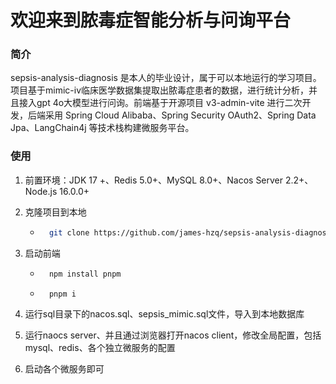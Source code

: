 # 欢迎来到脓毒症智能分析与问询平台
### 简介
sepsis-analysis-diagnosis 是本人的毕业设计，属于可以本地运行的学习项目。项目基于mimic-iv临床医学数据集提取出脓毒症患者的数据，进行统计分析，并且接入gpt 4o大模型进行问询。前端基于开源项目 v3-admin-vite 进行二次开发，后端采用 Spring Cloud Alibaba、Spring Security OAuth2、Spring Data Jpa、LangChain4j 等技术栈构建微服务平台。
### 使用
1. 前置环境：JDK 17 +、Redis 5.0+、MySQL 8.0+、Nacos Server 2.2+、Node.js 16.0.0+

2. 克隆项目到本地

    + ```bash
        git clone https://github.com/james-hzq/sepsis-analysis-diagnosis.git
        ```

3. 启动前端

    + ```bash
        npm install pnpm
        ```

    + ```bash
        pnpm i
        ```

4. 运行sql目录下的nacos.sql、sepsis_mimic.sql文件，导入到本地数据库

5. 运行naocs server、并且通过浏览器打开nacos client，修改全局配置，包括mysql、redis、各个独立微服务的配置

6. 启动各个微服务即可
